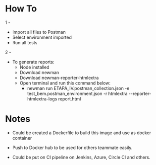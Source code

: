 # How To

1 - 
* Import all files to Postman
* Select environment imported
* Run all tests

2 - 
* To generate reports:
    * Node installed
    * Download newman
    * Download newman-reporter-htmlextra
    * Open terminal and run this command below:
        * newman run ETAPA_IV.postman_collection.json -e test_bem.postman_environment.json -r htmlextra --reporter-htmlextra-logs report.html


# Notes
* Could be created a Dockerfile to build this image and use as docker container

* Push to Docker hub to be used for others teammate easily.

* Could be put on CI pipeline on Jenkins, Azure, Circle CI and others.